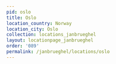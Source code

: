 ```yaml
---
pid: oslo
title: Oslo
location_country: Norway
location_city: Oslo
collection: locations_janbrueghel
layout: locationpage_janbrueghel
order: '089'
permalink: /janbrueghel/locations/oslo
---
```

